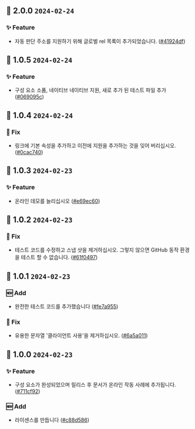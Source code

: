 ## 🎉 2.0.0 `2024-02-24`
### ✨ Feature
- 자동 판단 주소를 지원하기 위해 글로벌 rel 목록이 추가되었습니다. ([#41924df](https://github.com/kwooshung/Nextjs-ArcoDesign-Link/commit/41924df1053d01cf5c088bc841645d771b5a78a3))

## 🎉 1.0.5 `2024-02-24`
### ✨ Feature
- 구성 요소 소품, 네이티브 네이티브 지원, 새로 추가 된 테스트 파일 추가 ([#069095c](https://github.com/kwooshung/Nextjs-ArcoDesign-Link/commit/069095ca922da19772eec52be3a956f148c789fb))

## 🎉 1.0.4 `2024-02-24`
### 🐛 Fix
- 링크에 기본 속성을 추가하고 이전에 지원을 추가하는 것을 잊어 버리십시오. ([#0cac740](https://github.com/kwooshung/Nextjs-ArcoDesign-Link/commit/0cac740b2b98510e5f39f4488aabcd653eeb4824))

## 🎉 1.0.3 `2024-02-23`
### ✨ Feature
- 온라인 데모를 늘리십시오 ([#e69ec60](https://github.com/kwooshung/Nextjs-ArcoDesign-Link/commit/e69ec60397d14f5cfbfb6ad0d8836011e02e99c8))

## 🎉 1.0.2 `2024-02-23`
### 🐛 Fix
- 테스트 코드를 수정하고 스냅 샷을 제거하십시오. 그렇지 않으면 GitHub 동작 환경을 테스트 할 수 없습니다. ([#61f0497](https://github.com/kwooshung/Nextjs-ArcoDesign-Link/commit/61f0497d375d1a56f1d5773db499f2087dfba5bd))

## 🎉 1.0.1 `2024-02-23`
### 🆕 Add
- 완전한 테스트 코드를 추가했습니다 ([#fe7a955](https://github.com/kwooshung/Nextjs-ArcoDesign-Link/commit/fe7a955b50da9105c6fa1aecea7a487bb9ffdce7))
### 🐛 Fix
- 유용한 문자열 '클라이언트 사용'을 제거하십시오. ([#6a5a011](https://github.com/kwooshung/Nextjs-ArcoDesign-Link/commit/6a5a0115306ce523fbeec243d72d7ca3db54e9ab))

## 🎉 1.0.0 `2024-02-23`
### ✨ Feature
- 구성 요소가 완성되었으며 릴리스 후 문서가 온라인 작동 사례에 추가됩니다. ([#711cf92](https://github.com/kwooshung/Nextjs-ArcoDesign-Link/commit/711cf92f33ec882ba3cb2476ea7388d5a10f786b))
### 🆕 Add
- 라이센스를 만듭니다 ([#c88d586](https://github.com/kwooshung/Nextjs-ArcoDesign-Link/commit/c88d586dc2766bd5c405b33b554e0a96adfd2267))